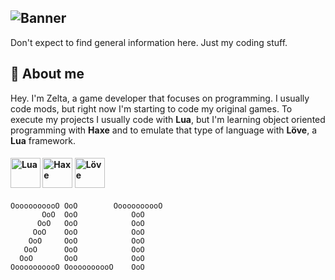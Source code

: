## ![Banner](https://i.imgur.com/9DoMUOS.png)

Don't expect to find general information here. Just my coding stuff.

## 🔷 About me
Hey. I'm Zelta, a game developer that focuses on programming.
I usually code mods, but right now I'm starting to code my original games.
To execute my projects I usually code with **Lua**, but I'm learning object oriented programming with **Haxe** and to emulate that type of language with **Löve**, a **Lua** framework.
<h4> <img title="Lua" src="https://upload.wikimedia.org/wikipedia/commons/thumb/c/cf/Lua-Logo.svg/1200px-Lua-Logo.svg.png" width="48"/> <img title="Haxe" src="https://cdn.jsdelivr.net/gh/devicons/devicon/icons/haxe/haxe-original.svg" width="48"/> <img title="Löve" src="https://i.ibb.co/ZB75fSm/descarga-1-removebg-preview-1.png" width="48"/> </h4>

```
OoooooooooO OoO        OoooooooooO  
       OoO  OoO            OoO     
      OoO   OoO            OoO     
     OoO    OoO            OoO     
    OoO     OoO            OoO     
   OoO      OoO            OoO     
  OoO       OoO            OoO     
OoooooooooO OoooooooooO    OoO      
```
   